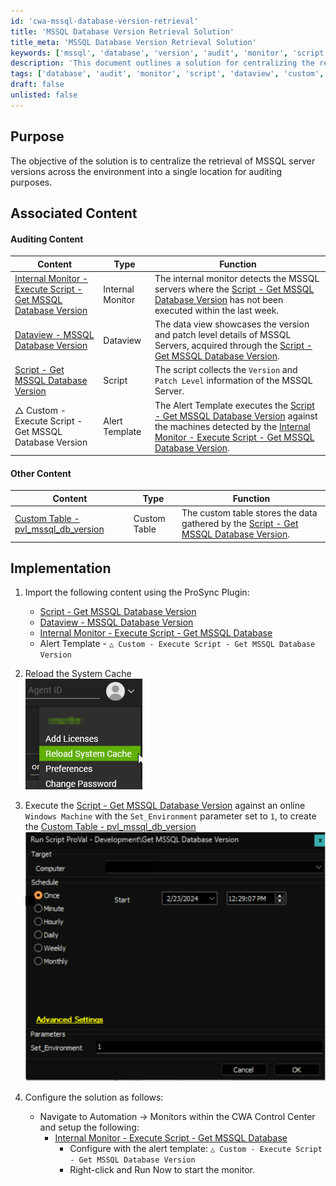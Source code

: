 ```yaml
---
id: 'cwa-mssql-database-version-retrieval'
title: 'MSSQL Database Version Retrieval Solution'
title_meta: 'MSSQL Database Version Retrieval Solution'
keywords: ['mssql', 'database', 'version', 'audit', 'monitor', 'script', 'dataview']
description: 'This document outlines a solution for centralizing the retrieval of MSSQL server versions across an environment. It provides detailed steps for implementation, including associated content for auditing purposes and configurations for monitoring MSSQL database versions effectively.'
tags: ['database', 'audit', 'monitor', 'script', 'dataview', 'custom', 'alert', 'windows']
draft: false
unlisted: false
---
```

## Purpose

The objective of the solution is to centralize the retrieval of MSSQL server versions across the environment into a single location for auditing purposes.

## Associated Content

#### Auditing Content

| Content                                                                                                      | Type            | Function                                                                                                                                                                                                                             |
|--------------------------------------------------------------------------------------------------------------|-----------------|--------------------------------------------------------------------------------------------------------------------------------------------------------------------------------------------------------------------------------------|
| [Internal Monitor - Execute Script - Get MSSQL Database Version](https://proval.itglue.com/DOC-5078775-15161763) | Internal Monitor | The internal monitor detects the MSSQL servers where the [Script - Get MSSQL Database Version](https://proval.itglue.com/DOC-5078775-15161760) has not been executed within the last week.                                         |
| [Dataview - MSSQL Database Version](https://proval.itglue.com/DOC-5078775-15161865)                        | Dataview        | The data view showcases the version and patch level details of MSSQL Servers, acquired through the [Script - Get MSSQL Database Version](https://proval.itglue.com/DOC-5078775-15161760).                                       |
| [Script - Get MSSQL Database Version](https://proval.itglue.com/DOC-5078775-15161760)                      | Script          | The script collects the `Version` and `Patch Level` information of the MSSQL Server.                                                                                                                                              |
| △ Custom - Execute Script - Get MSSQL Database Version                                                      | Alert Template   | The Alert Template executes the [Script - Get MSSQL Database Version](https://proval.itglue.com/DOC-5078775-15161760) against the machines detected by the [Internal Monitor - Execute Script - Get MSSQL Database Version](https://proval.itglue.com/DOC-5078775-15161763). |

#### Other Content

| Content                                                                                                      | Type          | Function                                                                                                           |
|--------------------------------------------------------------------------------------------------------------|---------------|-------------------------------------------------------------------------------------------------------------------|
| [Custom Table - pvl_mssql_db_version](https://proval.itglue.com/DOC-5078775-15161868)                     | Custom Table  | The custom table stores the data gathered by the [Script - Get MSSQL Database Version](https://proval.itglue.com/DOC-5078775-15161760). |

## Implementation

1. Import the following content using the ProSync Plugin:
   - [Script - Get MSSQL Database Version](https://proval.itglue.com/DOC-5078775-15161760)
   - [Dataview - MSSQL Database Version](https://proval.itglue.com/DOC-5078775-15161865)
   - [Internal Monitor - Execute Script - Get MSSQL Database](https://proval.itglue.com/DOC-5078775-15161763)
   - Alert Template - `△ Custom - Execute Script - Get MSSQL Database Version`

2. Reload the System Cache  
   ![Reload Cache](../../static/img/MSSQL-Database-Version/image_1.png)

3. Execute the [Script - Get MSSQL Database Version](https://proval.itglue.com/DOC-5078775-15161760) against an online `Windows Machine` with the `Set_Environment` parameter set to `1`, to create the [Custom Table - pvl_mssql_db_version](https://proval.itglue.com/DOC-5078775-15161868)  
   ![Execute Script](../../static/img/MSSQL-Database-Version/image_2.png)

4. Configure the solution as follows:  
   - Navigate to Automation → Monitors within the CWA Control Center and setup the following:
     - [Internal Monitor - Execute Script - Get MSSQL Database](https://proval.itglue.com/DOC-5078775-15161763)  
       - Configure with the alert template: `△ Custom - Execute Script - Get MSSQL Database Version`
       - Right-click and Run Now to start the monitor.



